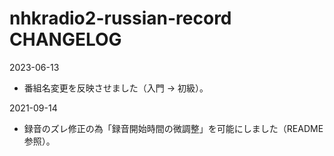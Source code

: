 # nhkradio2-russian-record CHANGELOG

2023-06-13
- 番組名変更を反映させました（入門 → 初級）。

2021-09-14
- 録音のズレ修正の為「録音開始時間の微調整」を可能にしました（README 参照）。
